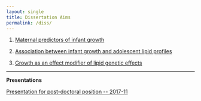 ```yaml
---
layout: single
title: Dissertation Aims
permalink: /diss/
---
```


1. [Maternal predictors of infant growth](/diss/ms1-analyses/)

2. [Association between infant growth and adolescent lipid profiles](/diss/ms2-analyses/)

3. [Growth as an effect modifier of lipid genetic effects](/diss/ms3-analyses/)

---

**Presentations**

[Presentation for post-doctoral position -- 2017-11](../../unc-dissertation-markdown-p2/includes/scripts/presentations/postdoc-201711/avh-diss-slides-beamer-version-nonotes.pdf)
